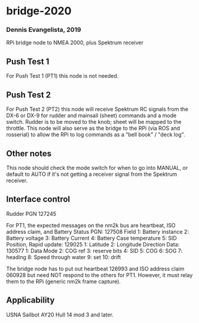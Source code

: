 # bridge-2020
### Dennis Evangelista, 2019
RPi bridge node to NMEA 2000, plus Spektrum receiver

## Push Test 1
For Push Test 1 (PT1) this node is not needed.

## Push Test 2
For Push Test 2 (PT2) this node will receive Spektrum RC signals from the DX-6 or DX-9 for rudder and mainsail (sheet) commands and a mode switch. Rudder is to be moved to the knob; sheet will be mapped to the throttle. This node will also serve as the bridge to the RPi (via ROS and rosserial) to allow the RPi to log commands as a "bell book" / "deck log". 

## Other notes
This node should check the mode switch for when to go into MANUAL, or default to AUTO if it's not getting a receiver signal from the Spektrum receiver. 

## Interface control
Rudder PGN 127245

For PT1, the expected messages on the nm2k bus are heartbeat, ISO address claim, and
Battery Status PGN: 127508
     Field 1: Battery instance
             2: Battery voltage
             3: Battery Current
             4: Battery Case temperature
             5: SID
Position, Rapid update: 129025
             1: Latitude
             2: Longitude
Direction Data: 130577
              1: Data Mode
              2: COG ref
              3: reserve bits
              4: SID
              5: COG
              6: SOG
              7: heading
              8: Speed through water
              9: set
             10: drift
			 
The bridge node has to put out heartbeat 126993 and ISO address claim 060928 but need NOT respond to the others for PT1. However, it must relay them to the RPi (generic nm2k frame capture). 

## Applicability
USNA Sailbot AY20 Hull 14 mod 3 and later.
